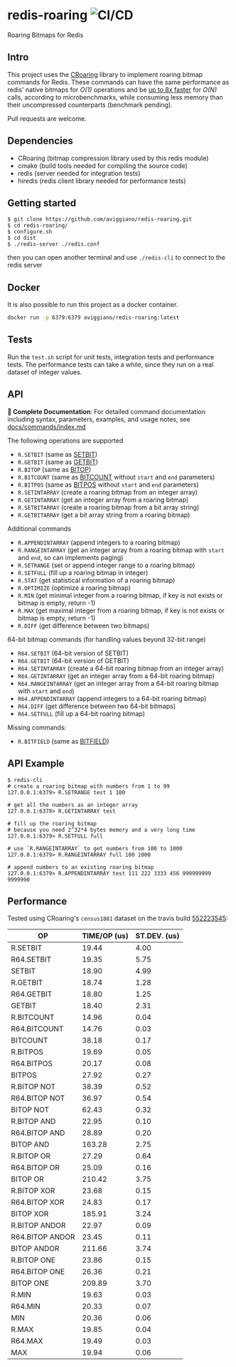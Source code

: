 redis-roaring ![CI/CD](https://github.com/aviggiano/redis-roaring/actions/workflows/ci.yml/badge.svg)
===========
Roaring Bitmaps for Redis

## Intro

This project uses the [CRoaring](https://github.com/RoaringBitmap/CRoaring) library to implement roaring bitmap commands for Redis.
These commands can have the same performance as redis' native bitmaps for *O(1)* operations and be [up to 8x faster](#performance) for *O(N)*
calls, according to microbenchmarks, while consuming less memory than their uncompressed counterparts (benchmark pending).

Pull requests are welcome.


## Dependencies

- CRoaring (bitmap compression library used by this redis module)
- cmake (build tools needed for compiling the source code)
- redis (server needed for integration tests)
- hiredis (redis client library needed for performance tests)

## Getting started

```
$ git clone https://github.com/aviggiano/redis-roaring.git
$ cd redis-roaring/
$ configure.sh
$ cd dist 
$ ./redis-server ./redis.conf  
```
then you can open another terminal and use `./redis-cli` to connect to the redis server

## Docker

It is also possible to run this project as a docker container.

```bash
docker run -p 6379:6379 aviggiano/redis-roaring:latest
```

## Tests

Run the `test.sh` script for unit tests, integration tests and performance tests.
The performance tests can take a while, since they run on a real dataset of integer values.

## API

**📖 Complete Documentation**: For detailed command documentation including syntax, parameters, examples, and usage notes, see [docs/commands/index.md](docs/commands/index.md)

The following operations are supported

- `R.SETBIT` (same as [SETBIT](https://redis.io/commands/setbit))
- `R.GETBIT` (same as [GETBIT](https://redis.io/commands/getbit))
- `R.BITOP` (same as [BITOP](https://redis.io/commands/bitop))
- `R.BITCOUNT` (same as [BITCOUNT](https://redis.io/commands/bitcount) without `start` and `end` parameters)
- `R.BITPOS` (same as [BITPOS](https://redis.io/commands/bitpos) without `start` and `end` parameters)
- `R.SETINTARRAY` (create a roaring bitmap from an integer array)
- `R.GETINTARRAY` (get an integer array from a roaring bitmap)
- `R.SETBITARRAY` (create a roaring bitmap from a bit array string)
- `R.GETBITARRAY` (get a bit array string from a roaring bitmap)

Additional commands

- `R.APPENDINTARRAY` (append integers to a roaring bitmap)
- `R.RANGEINTARRAY` (get an integer array from a roaring bitmap with `start` and `end`, so can implements paging)
- `R.SETRANGE` (set or append integer range to a roaring bitmap)
- `R.SETFULL` (fill up a roaring bitmap in integer)
- `R.STAT` (get statistical information of a roaring bitmap)
- `R.OPTIMIZE` (optimize a roaring bitmap)
- `R.MIN` (get minimal integer from a roaring bitmap, if key is not exists or bitmap is empty, return -1)
- `R.MAX` (get maximal integer from a roaring bitmap, if key is not exists or bitmap is empty, return -1)
- `R.DIFF` (get difference between two bitmaps)

64-bit bitmap commands (for handling values beyond 32-bit range)

- `R64.SETBIT` (64-bit version of SETBIT)
- `R64.GETBIT` (64-bit version of GETBIT)
- `R64.SETINTARRAY` (create a 64-bit roaring bitmap from an integer array)
- `R64.GETINTARRAY` (get an integer array from a 64-bit roaring bitmap)
- `R64.RANGEINTARRAY` (get an integer array from a 64-bit roaring bitmap with `start` and `end`)
- `R64.APPENDINTARRAY` (append integers to a 64-bit roaring bitmap)
- `R64.DIFF` (get difference between two 64-bit bitmaps)
- `R64.SETFULL` (fill up a 64-bit roaring bitmap)

Missing commands:

- `R.BITFIELD` (same as [BITFIELD](https://redis.io/commands/bitfield))

## API Example
```
$ redis-cli
# create a roaring bitmap with numbers from 1 to 99
127.0.0.1:6379> R.SETRANGE test 1 100

# get all the numbers as an integer array
127.0.0.1:6379> R.GETINTARRAY test

# fill up the roaring bitmap 
# because you need 2^32*4 bytes memory and a very long time
127.0.0.1:6379> R.SETFULL full

# use `R.RANGEINTARRAY` to get numbers from 100 to 1000 
127.0.0.1:6379> R.RANGEINTARRAY full 100 1000

# append numbers to an existing roaring bitmap
127.0.0.1:6379> R.APPENDINTARRAY test 111 222 3333 456 999999999 9999990
```

## Performance

Tested using CRoaring's `census1881` dataset on the travis build [552223545](https://travis-ci.org/aviggiano/redis-roaring/builds/552223545):

|               OP |     TIME/OP (us) |     ST.DEV. (us) |
| ---------------- | ---------------- | ---------------- |
|         R.SETBIT |            19.44 |             4.00 |
|       R64.SETBIT |            19.35 |             5.75 |
|           SETBIT |            18.90 |             4.99 |
|         R.GETBIT |            18.74 |             1.28 |
|       R64.GETBIT |            18.80 |             1.25 |
|           GETBIT |            18.40 |             2.31 |
|       R.BITCOUNT |            14.96 |             0.04 |
|     R64.BITCOUNT |            14.76 |             0.03 |
|         BITCOUNT |            38.18 |             0.17 |
|         R.BITPOS |            19.69 |             0.05 |
|       R64.BITPOS |            20.17 |             0.08 |
|           BITPOS |            27.92 |             0.27 |
|      R.BITOP NOT |            38.39 |             0.52 |
|    R64.BITOP NOT |            36.97 |             0.54 |
|        BITOP NOT |            62.43 |             0.32 |
|      R.BITOP AND |            22.95 |             0.10 |
|    R64.BITOP AND |            28.89 |             0.20 |
|        BITOP AND |           163.28 |             2.75 |
|       R.BITOP OR |            27.29 |             0.64 |
|     R64.BITOP OR |            25.09 |             0.16 |
|         BITOP OR |           210.42 |             3.75 |
|      R.BITOP XOR |            23.68 |             0.15 |
|    R64.BITOP XOR |            24.83 |             0.17 |
|        BITOP XOR |           185.91 |             3.24 |
|    R.BITOP ANDOR |            22.97 |             0.09 |
|  R64.BITOP ANDOR |            23.45 |             0.11 |
|      BITOP ANDOR |           211.66 |             3.74 |
|      R.BITOP ONE |            23.86 |             0.15 |
|    R64.BITOP ONE |            26.36 |             0.21 |
|        BITOP ONE |           209.89 |             3.70 |
|            R.MIN |            19.63 |             0.03 |
|          R64.MIN |            20.33 |             0.07 |
|              MIN |            20.36 |             0.06 |
|            R.MAX |            19.85 |             0.04 |
|          R64.MAX |            19.49 |             0.03 |
|              MAX |            19.94 |             0.06 |
